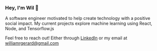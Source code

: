 ### Hey, I'm Wil 👋

A software engineer motivated to help create technology with a positive social impact. My current projects explore machine learning using React, Node, and Tensorflow.js

Feel free to reach out! Either through [LinkedIn](https://www.linkedin.com/in/wilgerard/) or my email at <williamrgerard@gmail.com>
